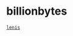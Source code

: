 # billionbytes

[`lenis`](https://yuva19102003.github.io/billionbytes.github.io/learning/lenis/index.html)
